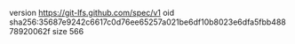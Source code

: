 version https://git-lfs.github.com/spec/v1
oid sha256:35687e9242c6617c0d76ee65257a021be6df10b8023e6dfa5fbb48878920062f
size 566
